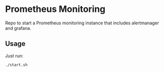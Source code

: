 # Prometheus Monitoring

Repo to start a Prometheus monitoring instance that includes alertmanager and grafana.

## Usage

Just run: 

```
./start.sh
```